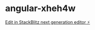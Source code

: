 # angular-xheh4w

[Edit in StackBlitz next generation editor ⚡️](https://stackblitz.com/~/github.com/AHGesports/angular-xheh4w)